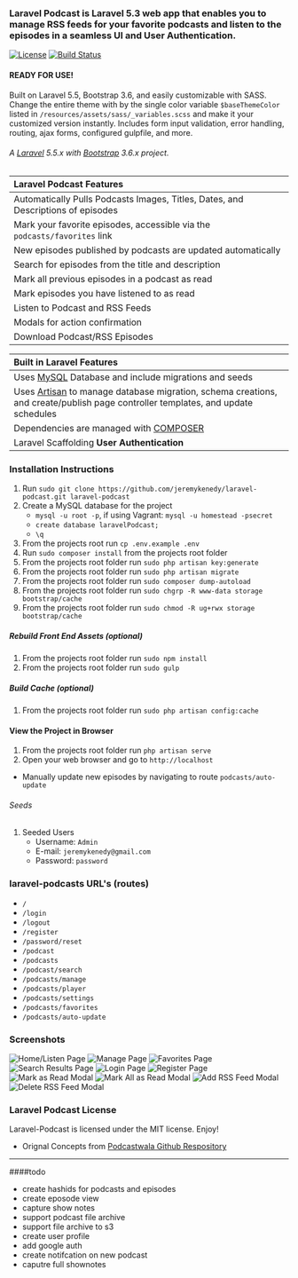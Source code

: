 ### Laravel Podcast is Laravel 5.3 web app that enables you to manage RSS feeds for your favorite podcasts and listen to the episodes in a seamless UI and User Authentication.

[![License](http://jeremykenedy.com/license-mit.svg)](https://raw.githubusercontent.com/jeremykenedy/laravel-material-design/master/LICENSE) [![Build Status](https://travis-ci.org/jeremykenedy/laravel-podcast.svg?branch=master)](https://travis-ci.org/jeremykenedy/laravel-podcast)

#### READY FOR USE!

Built on Laravel 5.5, Bootstrap 3.6, and easily customizable with SASS. Change the entire theme with by the single color variable `$baseThemeColor` listed in `/resources/assets/sass/_variables.scss` and make it your customized version instantly. Includes form input validation, error handling, routing, ajax forms, configured gulpfile, and more.

###### A [Laravel](http://laravel.com/) 5.5.x with [Bootstrap](http://getbootstrap.com/) 3.6.x project.
| Laravel Podcast Features  |
| :------------ |
|Automatically Pulls Podcasts Images, Titles, Dates, and Descriptions of episodes|
|Mark your favorite episodes, accessible via the `podcasts/favorites` link|
|New episodes published by podcasts are updated automatically|
|Search for episodes from the title and description|
|Mark all previous episodes in a podcast as read|
|Mark episodes you have listened to as read|
|Listen to Podcast and RSS Feeds|
|Modals for action confirmation|
|Download Podcast/RSS Episodes|

| Built in Laravel Features  |
| :------------ |
|Uses [MySQL](https://github.com/mysql) Database and include migrations and seeds|
|Uses [Artisan](http://laravel.com/docs/5.5/artisan) to manage database migration, schema creations, and create/publish page controller templates, and update schedules|
|Dependencies are managed with [COMPOSER](https://getcomposer.org/)|
|Laravel Scaffolding **User Authentication**|

### Installation Instructions

1. Run `sudo git clone https://github.com/jeremykenedy/laravel-podcast.git laravel-podcast`
2. Create a MySQL database for the project
    * ```mysql -u root -p```, if using Vagrant: ```mysql -u homestead -psecret```
    * ```create database laravelPodcast;```
    * ```\q```
3. From the projects root run `cp .env.example .env`
4. Run `sudo composer install` from the projects root folder
5. From the projects root folder run `sudo php artisan key:generate`
6. From the projects root folder run `sudo php artisan migrate`
7. From the projects root folder run `sudo composer dump-autoload`
8. From the projects root folder run `sudo chgrp -R www-data storage bootstrap/cache`
9. From the projects root folder run `sudo chmod -R ug+rwx storage bootstrap/cache`

##### Rebuild Front End Assets (optional)
1. From the projects root folder run `sudo npm install`
2. From the projects root folder run `sudo gulp`

##### Build Cache (optional)
1. From the projects root folder run `sudo php artisan config:cache`

#### View the Project in Browser
1. From the projects root folder run `php artisan serve`
2. Open your web browser and go to `http://localhost`

* Manually update new episodes by navigating to route ```podcasts/auto-update```

###### Seeds
1. Seeded Users
   * Username: `Admin`
   * E-mail: `jeremykenedy@gmail.com`
   * Password: `password`

### laravel-podcasts URL's (routes)
* ```/```
* ```/login```
* ```/logout```
* ```/register```
* ```/password/reset```
* ```/podcast```
* ```/podcasts```
* ```/podcast/search```
* ```/podcasts/manage```
* ```/podcasts/player```
* ```/podcasts/settings```
* ```/podcasts/favorites```
* ```/podcasts/auto-update```

### Screenshots
![Home/Listen Page](https://s3-us-west-2.amazonaws.com/github-project-images/laravel-podcast/1-home.jpg)
![Manage Page](https://s3-us-west-2.amazonaws.com/github-project-images/laravel-podcast/2-manage.jpg)
![Favorites Page](https://s3-us-west-2.amazonaws.com/github-project-images/laravel-podcast/3-favorites.jpg)
![Search Results Page](https://s3-us-west-2.amazonaws.com/github-project-images/laravel-podcast/4-search.jpg)
![Login Page](https://s3-us-west-2.amazonaws.com/github-project-images/laravel-podcast/5-login.jpg)
![Register Page](https://s3-us-west-2.amazonaws.com/github-project-images/laravel-podcast/6-register.jpg)
![Mark as Read Modal](https://s3-us-west-2.amazonaws.com/github-project-images/laravel-podcast/7-modal-read.jpg)
![Mark All as Read Modal](https://s3-us-west-2.amazonaws.com/github-project-images/laravel-podcast/8-modal-all-read.jpg)
![Add RSS Feed Modal](https://s3-us-west-2.amazonaws.com/github-project-images/laravel-podcast/9-modal-add.jpg)
![Delete RSS Feed Modal](https://s3-us-west-2.amazonaws.com/github-project-images/laravel-podcast/10-modal-delete.jpg)

### Laravel Podcast License
Laravel-Podcast is licensed under the MIT license. Enjoy!

* Orignal Concepts from [Podcastwala Github Respository](https://github.com/modestkdr/Podcastwala)


---

####todo
* create hashids for podcasts and episodes
* create eposode view
* capture show notes
* support podcast file archive
* support file archive to s3
* create user profile
* add google auth
* create notifcation on new podcast
* caputre full shownotes
